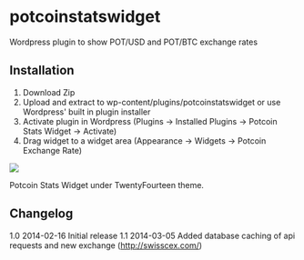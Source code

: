 potcoinstatswidget
===================

Wordpress plugin to show POT/USD and POT/BTC exchange rates

Installation
-------------------

1. Download Zip
2. Upload and extract to wp-content/plugins/potcoinstatswidget or use Wordpress' built in plugin installer
3. Activate plugin in Wordpress (Plugins -> Installed Plugins -> Potcoin Stats Widget -> Activate)
4. Drag widget to a widget area (Appearance -> Widgets -> Potcoin Exchange Rate)

<img src="http://i.imgur.com/6IxCdEu.png">

Potcoin Stats Widget under TwentyFourteen theme.

Changelog
-------------------

1.0 2014-02-16 Initial release
1.1 2014-03-05 Added database caching of api requests and new exchange (http://swisscex.com/)

